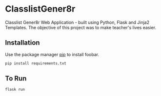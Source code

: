 # ClasslistGener8r

Classlist Gener8r Web Application - built using Python, Flask and Jinja2 Templates. The objective of this project was to make teacher's lives easier.

## Installation

Use the package manager [pip](https://pip.pypa.io/en/stable/) to install foobar.

```bash
pip install requirements.txt
```

## To Run

```bash
flask run
```